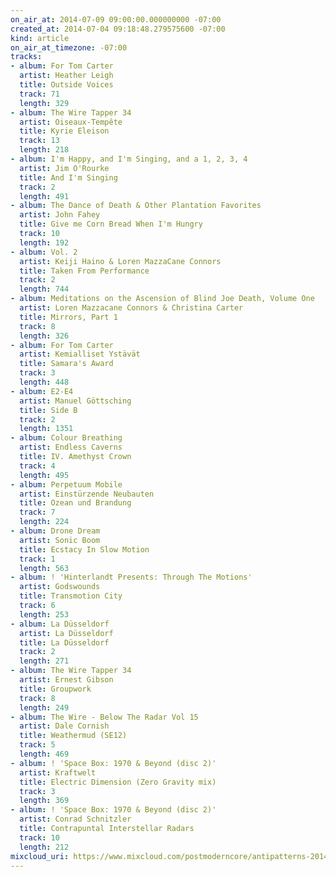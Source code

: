 ```yaml
---
on_air_at: 2014-07-09 09:00:00.000000000 -07:00
created_at: 2014-07-04 09:18:48.279575600 -07:00
kind: article
on_air_at_timezone: -07:00
tracks:
- album: For Tom Carter
  artist: Heather Leigh
  title: Outside Voices
  track: 71
  length: 329
- album: The Wire Tapper 34
  artist: Oiseaux-Tempête
  title: Kyrie Eleison
  track: 13
  length: 218
- album: I'm Happy, and I'm Singing, and a 1, 2, 3, 4
  artist: Jim O'Rourke
  title: And I'm Singing
  track: 2
  length: 491
- album: The Dance of Death & Other Plantation Favorites
  artist: John Fahey
  title: Give me Corn Bread When I'm Hungry
  track: 10
  length: 192
- album: Vol. 2
  artist: Keiji Haino & Loren MazzaCane Connors
  title: Taken From Performance
  track: 2
  length: 744
- album: Meditations on the Ascension of Blind Joe Death, Volume One
  artist: Loren Mazzacane Connors & Christina Carter
  title: Mirrors, Part 1
  track: 8
  length: 326
- album: For Tom Carter
  artist: Kemialliset Ystävät
  title: Samara's Award
  track: 3
  length: 448
- album: E2-E4
  artist: Manuel Göttsching
  title: Side B
  track: 2
  length: 1351
- album: Colour Breathing
  artist: Endless Caverns
  title: IV. Amethyst Crown
  track: 4
  length: 495
- album: Perpetuum Mobile
  artist: Einstürzende Neubauten
  title: Ozean und Brandung
  track: 7
  length: 224
- album: Drone Dream
  artist: Sonic Boom
  title: Ecstacy In Slow Motion
  track: 1
  length: 563
- album: ! 'Hinterlandt Presents: Through The Motions'
  artist: Godswounds
  title: Transmotion City
  track: 6
  length: 253
- album: La Düsseldorf
  artist: La Düsseldorf
  title: La Düsseldorf
  track: 2
  length: 271
- album: The Wire Tapper 34
  artist: Ernest Gibson
  title: Groupwork
  track: 8
  length: 249
- album: The Wire - Below The Radar Vol 15
  artist: Dale Cornish
  title: Weathermud (SE12)
  track: 5
  length: 469
- album: ! 'Space Box: 1970 & Beyond (disc 2)'
  artist: Kraftwelt
  title: Electric Dimension (Zero Gravity mix)
  track: 3
  length: 369
- album: ! 'Space Box: 1970 & Beyond (disc 2)'
  artist: Conrad Schnitzler
  title: Contrapuntal Interstellar Radars
  track: 10
  length: 212
mixcloud_uri: https://www.mixcloud.com/postmoderncore/antipatterns-2014-07-09/
---
```

